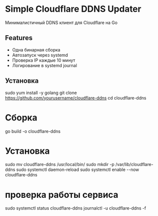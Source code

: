 # Simple Cloudflare DDNS Updater

Минималистичный DDNS клиент для Cloudflare на Go

## Features
- Одна бинарная сборка
- Автозапуск через systemd
- Проверка IP каждые 10 минут
- Логирование в systemd journal

## Установка
sudo yum install -y golang
git clone https://github.com/yourusername/cloudflare-ddns
cd cloudflare-ddns

# Сборка
go build -o cloudflare-ddns

# Установка
sudo mv cloudflare-ddns /usr/local/bin/
sudo mkdir -p /var/lib/cloudflare-ddns
sudo systemctl daemon-reload
sudo systemctl enable --now cloudflare-ddns

# проверка работы сервиса
sudo systemctl status cloudflare-ddns
journalctl -u cloudflare-ddns -f
